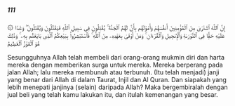 ##### 111

<span class="ayah">۞ إِنَّ ٱللَّهَ ٱشْتَرَىٰ مِنَ ٱلْمُؤْمِنِينَ أَنفُسَهُمْ وَأَمْوَٰلَهُم بِأَنَّ لَهُمُ ٱلْجَنَّةَ ۚ يُقَٰتِلُونَ فِى سَبِيلِ ٱللَّهِ فَيَقْتُلُونَ وَيُقْتَلُونَ ۖ وَعْدًا عَلَيْهِ حَقًّۭا فِى ٱلتَّوْرَىٰةِ وَٱلْإِنجِيلِ وَٱلْقُرْءَانِ ۚ وَمَنْ أَوْفَىٰ بِعَهْدِهِۦ مِنَ ٱللَّهِ ۚ فَٱسْتَبْشِرُوا۟ بِبَيْعِكُمُ ٱلَّذِى بَايَعْتُم بِهِۦ ۚ وَذَٰلِكَ هُوَ ٱلْفَوْزُ ٱلْعَظِيمُ</span>

<span class="ayah_translation">Sesungguhnya Allah telah membeli dari orang-orang mukmin diri dan harta mereka dengan memberikan surga untuk mereka. Mereka berperang pada jalan Allah; lalu mereka membunuh atau terbunuh. (Itu telah menjadi) janji yang benar dari Allah di dalam Taurat, Injil dan Al Quran. Dan siapakah yang lebih menepati janjinya (selain) daripada Allah? Maka bergembiralah dengan jual beli yang telah kamu lakukan itu, dan itulah kemenangan yang besar.</span>
